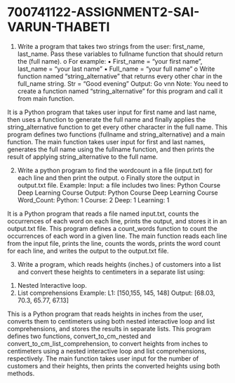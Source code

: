 # 700741122-ASSIGNMENT2-SAI-VARUN-THABETI
1. Write a program that takes two strings from the user: first_name, last_name. Pass these variables to
fullname function that should return the (full name).
o For example:
▪ First_name = “your first name”, last_name = “your last name”
▪ Full_name = “your full name”
o Write function named “string_alternative” that returns every other char in the full_name string.
Str = “Good evening”
Output: Go vnn
Note: You need to create a function named “string_alternative” for this program and call it from
main function.


 It is a Python program that takes user input for first name and last name, then uses a function to generate the full name and finally applies the string_alternative function to get every other character in the full name.
This program defines two functions (fullname and string_alternative) and a main function. The main function takes user input for first and last names, generates the full name using the fullname function, and then prints the result of applying string_alternative to the full name.


2. Write a python program to find the wordcount in a file (input.txt) for each line and then print the output.
o Finally store the output in output.txt file.
Example:
Input: a file includes two lines:
Python Course
Deep Learning Course
Output:
Python Course
Deep Learning Course
Word_Count:
Python: 1
Course: 2
Deep: 1
Learning: 1

 It is a Python program that reads a file named input.txt, counts the occurrences of each word on each line, prints the output, and stores it in an output.txt file.
 This program defines a count_words function to count the occurrences of each word in a given line. The main function reads each line from the input file, prints the line, counts the words, prints the word count for each line, and writes the output to the output.txt file.


 3. Write a program, which reads heights (inches.) of customers into a list and convert these
heights to centimeters in a separate list using:
1) Nested Interactive loop.
2) List comprehensions
Example: L1: [150,155, 145, 148]
Output: [68.03, 70.3, 65.77, 67.13]

This is a Python program that reads heights in inches from the user, converts them to centimeters using both nested interactive loop and list comprehensions, and stores the results in separate lists.
This program defines two functions, convert_to_cm_nested and convert_to_cm_list_comprehension, to convert heights from inches to centimeters using a nested interactive loop and list comprehensions, respectively. The main function takes user input for the number of customers and their heights, then prints the converted heights using both methods.








